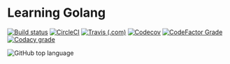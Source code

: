 # **Learning Golang**
[![Build status](https://ci.appveyor.com/api/projects/status/2scgxoe4u3tcgxhs?svg=true)](https://ci.appveyor.com/project/ttimt/learninggolang)
[![CircleCI](https://img.shields.io/circleci/build/github/ttimt/LearningGolang?logo=circleci)](https://app.circleci.com/github/ttimt/LearningGolang/pipelines)
[![Travis (.com)](https://img.shields.io/travis/com/ttimt/LearningGolang?logo=travis)](https://travis-ci.com/ttimt/LearningGolang)
[![Codecov](https://img.shields.io/codecov/c/github/ttimt/LearningGolang?logo=codecov)](https://codecov.io/gh/ttimt/LearningGolang)
[![CodeFactor Grade](https://img.shields.io/codefactor/grade/github/ttimt/LearningGolang?logo=codefactor)](https://www.codefactor.io/repository/github/ttimt/learninggolang)
[![Codacy grade](https://img.shields.io/codacy/grade/5369f484f302469b873b6cc4a4076552?logo=codacy)](https://app.codacy.com/manual/ttimt/LearningGolang/dashboard)

![GitHub top language](https://img.shields.io/github/languages/top/ttimt/LearningGolang?style=for-the-badge&logo=go)